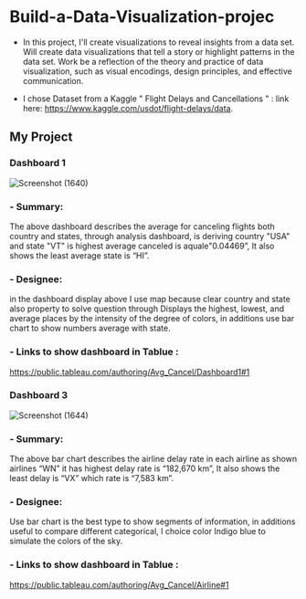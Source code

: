 # Build-a-Data-Visualization-projec

- In this project, I'll create visualizations to reveal insights from a data set. 
Will create data visualizations that tell a story or highlight patterns in the data set.
Work  be a reflection of the theory and practice of data visualization, such as visual encodings, design principles, and effective communication.

- I chose Dataset from a Kaggle " Flight Delays and Cancellations " : link here: https://www.kaggle.com/usdot/flight-delays/data.

## My Project

### Dashboard 1
![Screenshot (1640)](https://user-images.githubusercontent.com/70021800/230812100-25340ae4-6b8b-4c80-b875-910ce948f478.png)

### - Summary:
The above dashboard describes the average for canceling flights both 
country and states, through analysis dashboard, is deriving country "USA" and state 
"VT" is highest average canceled is aquale"0.04469”, It also shows the least average 
state is “HI”.

### - Designee: 
in the dashboard display above I use map because clear country and state 
also property to solve question through Displays the highest, lowest, and average 
places by the intensity of the degree of colors, in additions use bar chart to show 
numbers average with state.

### - Links to show dashboard in Tablue :
https://public.tableau.com/authoring/Avg_Cancel/Dashboard1#1

### Dashboard 3
![Screenshot (1644)](https://user-images.githubusercontent.com/70021800/230817619-b09d9cf7-693f-4939-8c56-9cd1dc8769f2.png)

### - Summary:
The above bar chart describes the airline delay rate in each airline as
shown airlines “WN” it has highest delay rate is “182,670 km”, It also shows the 
least delay is “VX” which rate is “7,583 km”.

### - Designee:
Use bar chart is the best type to show segments of information, in 
additions useful to compare different categorical, I choice color Indigo blue to 
simulate the colors of the sky.

### - Links to show dashboard in Tablue :
https://public.tableau.com/authoring/Avg_Cancel/Airline#1


